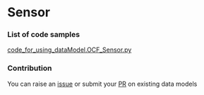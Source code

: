 # Sensor

### List of code samples 

<!-- 50-List of code -->

<!-- [code entry](link) -->
[code_for_using_dataModel.OCF_Sensor.py](https://github.com/smart-data-models/dataModel.OCF/blob/master/Sensor/code/code_for_using_dataModel.OCF_Sensor.py)


<!-- /50-List of code -->

### Contribution
You can raise an [issue](https://github.com/smart-data-models/dataModel.OCF/issues) or submit your [PR](https://github.com/smart-data-models/dataModel.OCF/pulls) on existing data models
